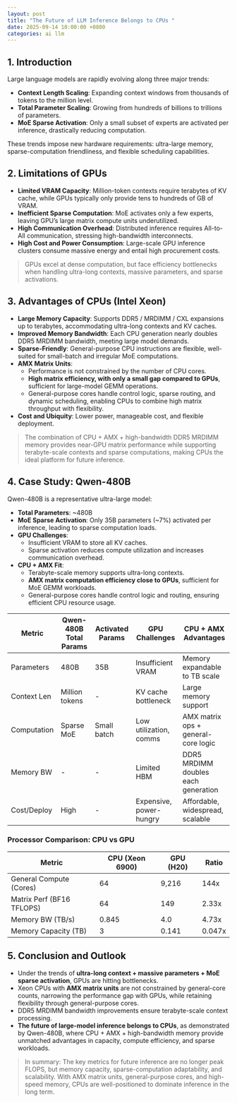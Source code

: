 ```yaml
---
layout: post
title: "The Future of LLM Inference Belongs to CPUs "
date: 2025-09-14 10:00:00 +0800
categories: ai llm
---
```


## 1. Introduction
Large language models are rapidly evolving along three major trends:
- **Context Length Scaling**: Expanding context windows from thousands of tokens to the million level.
- **Total Parameter Scaling**: Growing from hundreds of billions to trillions of parameters.
- **MoE Sparse Activation**: Only a small subset of experts are activated per inference, drastically reducing computation.

These trends impose new hardware requirements: ultra-large memory, sparse-computation friendliness, and flexible scheduling capabilities.


## 2. Limitations of GPUs
- **Limited VRAM Capacity**: Million-token contexts require terabytes of KV cache, while GPUs typically only provide tens to hundreds of GB of VRAM.
- **Inefficient Sparse Computation**: MoE activates only a few experts, leaving GPU’s large matrix compute units underutilized.
- **High Communication Overhead**: Distributed inference requires All-to-All communication, stressing high-bandwidth interconnects.
- **High Cost and Power Consumption**: Large-scale GPU inference clusters consume massive energy and entail high procurement costs.

> GPUs excel at dense computation, but face efficiency bottlenecks when handling ultra-long contexts, massive parameters, and sparse activations.


## 3. Advantages of CPUs (Intel Xeon)
- **Large Memory Capacity**: Supports DDR5 / MRDIMM / CXL expansions up to terabytes, accommodating ultra-long contexts and KV caches.
- **Improved Memory Bandwidth**: Each CPU generation nearly doubles DDR5 MRDIMM bandwidth, meeting large model demands.
- **Sparse-Friendly**: General-purpose CPU instructions are flexible, well-suited for small-batch and irregular MoE computations.
- **AMX Matrix Units**:
  - Performance is not constrained by the number of CPU cores.
  - **High matrix efficiency, with only a small gap compared to GPUs**, sufficient for large-model GEMM operations.
  - General-purpose cores handle control logic, sparse routing, and dynamic scheduling, enabling CPUs to combine high matrix throughput with flexibility.
- **Cost and Ubiquity**: Lower power, manageable cost, and flexible deployment.

> The combination of CPU + AMX + high-bandwidth DDR5 MRDIMM memory provides near-GPU matrix performance while supporting terabyte-scale contexts and sparse computations, making CPUs the ideal platform for future inference.


## 4. Case Study: Qwen-480B
Qwen-480B is a representative ultra-large model:
- **Total Parameters**: ~480B
- **MoE Sparse Activation**: Only 35B parameters (~7%) activated per inference, leading to sparse computation loads.
- **GPU Challenges**:
  - Insufficient VRAM to store all KV caches.
  - Sparse activation reduces compute utilization and increases communication overhead.
- **CPU + AMX Fit**:
  - Terabyte-scale memory supports ultra-long contexts.
  - **AMX matrix computation efficiency close to GPUs**, sufficient for MoE GEMM workloads.
  - General-purpose cores handle control logic and routing, ensuring efficient CPU resource usage.

| Metric       | Qwen-480B Total Params | Activated Params | GPU Challenges          | CPU + AMX Advantages                |
| ------------ | ---------------------- | ---------------- | ----------------------- | ----------------------------------- |
| Parameters   | 480B                   | 35B              | Insufficient VRAM       | Memory expandable to TB scale       |
| Context Len  | Million tokens         | -                | KV cache bottleneck     | Large memory support                |
| Computation  | Sparse MoE             | Small batch      | Low utilization, comms  | AMX matrix ops + general-core logic |
| Memory BW    | -                      | -                | Limited HBM             | DDR5 MRDIMM doubles each generation |
| Cost/Deploy  | High                   | -                | Expensive, power-hungry | Affordable, widespread, scalable    |

### Processor Comparison: CPU vs GPU

| Metric                    | CPU (Xeon 6900) | GPU (H20) | Ratio  |
| ------------------------- | --------------- | --------- | ------ |
| General Compute (Cores)   | 64              | 9,216     | 144x   |
| Matrix Perf (BF16 TFLOPS) | 64              | 149       | 2.33x  |
| Memory BW (TB/s)          | 0.845           | 4.0       | 4.73x  |
| Memory Capacity (TB)      | 3               | 0.141     | 0.047x |

## 5. Conclusion and Outlook
- Under the trends of **ultra-long context + massive parameters + MoE sparse activation**, GPUs are hitting bottlenecks.  
- Xeon CPUs with **AMX matrix units** are not constrained by general-core counts, narrowing the performance gap with GPUs, while retaining flexibility through general-purpose cores.  
- DDR5 MRDIMM bandwidth improvements ensure terabyte-scale context processing.  
- **The future of large-model inference belongs to CPUs**, as demonstrated by Qwen-480B, where CPU + AMX + high-bandwidth memory provide unmatched advantages in capacity, compute efficiency, and sparse workloads.

> In summary: The key metrics for future inference are no longer peak FLOPS, but memory capacity, sparse-computation adaptability, and scalability. With AMX matrix units, general-purpose cores, and high-speed memory, CPUs are well-positioned to dominate inference in the long term.

